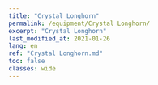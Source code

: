 ```yaml
---
title: "Crystal Longhorn"
permalink: /equipment/Crystal Longhorn/
excerpt: "Crystal Longhorn"
last_modified_at: 2021-01-26
lang: en
ref: "Crystal Longhorn.md"
toc: false
classes: wide
---
```



